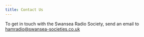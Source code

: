 ```yaml
---
title: Contact Us
---
```


To get in touch with the Swansea Radio Society, send an email to [hamradio@swansea-societies.co.uk](mailto:hamradio@swansea-societies.co.uk)
